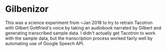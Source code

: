 # Gilbenizor

This was a science experiment from ~Jan 2018 to try to retrain Tacotron with Gilbert Gottfried's voice by taking an audiobook narrated by Gilbert and generating transcribed sample data.  I didn't actually get Tacotron to work with the sample data, but the transcription process worked fairly well by automating use of Google Speech API.
